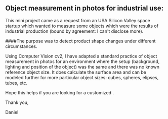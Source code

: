 ## Object measurement in photos for industrial use:

This mini project came as a request from an USA Silicon Valley space startup which wanted to measure some objects which were the results of industrial production (bound by agreement: I can't disclose more).

####The purpose was to detect product shape changes under different circumstances.

Using Computer Vision cv2, I have adapted a standard practice of object measurement in photos for an environment where the setup (background, lighting and position of the object) was the same and there was no known reference object size. It does calculate the surface area and can be modeled further for more particular object sizes: cubes, spheres, elipses, tubes, etc.

Hope this helps if you are looking for a customized .

Thank you,

Daniel
